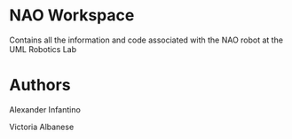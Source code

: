 # NAO Workspace
Contains all the information and code associated with the NAO robot at the UML Robotics Lab

# Authors
Alexander Infantino

Victoria Albanese
